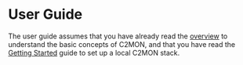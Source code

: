 # User Guide

The user guide assumes that you have already read the [overview](../overview) to understand the basic concepts of C2MON, and that you have
read the [Getting Started](../getting-started) guide to set up a local C2MON stack.